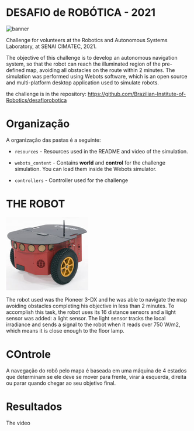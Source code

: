 # DESAFIO de ROBÓTICA - 2021

![banner](https://github.com/marcellabecker/desafiorobotica/blob/webots-2021/resources/banner.png)

Challenge for volunteers at the Robotics and Autonomous Systems Laboratory, at SENAI CIMATEC, 2021.

The objective of this challenge is to develop an autonomous navigation system, so that the robot can reach the illuminated region of the pre-defined map, avoiding all obstacles on the route within 2 minutes. The simulation was performed using Webots software, which is an open source and multi-platform desktop application used to simulate robots.

the challenge is in the repository: https://github.com/Brazilian-Institute-of-Robotics/desafiorobotica

# Organização

A organização das pastas é a seguinte:

- `resources` - Resources used in the README and video of the simulation.

- `webots_content` - Contains **world** and **control** for the challenge simulation. You can load them inside the Webots simulator.

- `controllers` - Controller used for the challenge

# THE ROBOT

![pioneer](https://github.com/marcellabecker/desafiorobotica/blob/webots-2021/resources/pioneer.png)

The robot used was the Pioneer 3-DX and he was able to navigate the map avoiding obstacles completing his objective in less than 2 minutes. To accomplish this task, the robot uses its 16 distance sensors and a light sensor was added: a light sensor. The light sensor tracks the local irradiance and sends a signal to the robot when it reads over 750 W/m2, which means it is close enough to the floor lamp.

# COntrole

A navegação do robô pelo mapa é baseada em uma máquina de 4 estados que determinam se ele deve se mover para frente, virar à esquerda, direita ou parar quando chegar ao seu objetivo final. 

# Resultados

The video